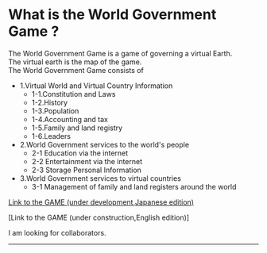 # What is the World Government Game ?

The World Government Game is a game of governing a virtual Earth.<br>
The virtual earth is the map of the game.<br>
The World Government Game consists of<br>
* 1.Virtual World and Virtual Country Information<br>
	* 1-1.Constitution and Laws<br>
	* 1-2.History<br>
	* 1-3.Population<br>
	* 1-4.Accounting and tax<br>
	* 1-5.Family and land registry<br>
	* 1-6.Leaders<br>
* 2.World Government services to the world's people<br>
	* 2-1 Education via the internet
	* 2-2 Entertainment via the internet
	* 2-3 Storage Personal Information
* 3.World Government services to virtual countries<br>
	* 3-1 Management of family and land registers around the world
	
[Link to the GAME (under development,Japanese edition)](http://153.127.39.194/a1/post_index.php)

[Link to the GAME (under construction,English edition)]

I am looking for collaborators.

---
